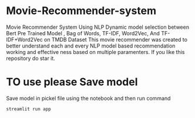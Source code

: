 # Movie-Recommender-system
Movie Recommender System Using NLP Dynamic model selection between Bert Pre Trained Model , Bag of Words, TF-IDF, Word2Vec, And TF-IDF+Word2Vec on TMDB Dataset This movie recommender was created to better understand each and every NLP model based recommendation working and effective ness based on multiple paramenters. If you like this repository do star it.
# TO use please Save model
Save model in pickel file using the notebook and then run command 
```
streamlit run app 
```
